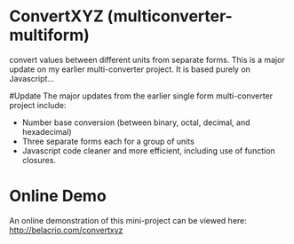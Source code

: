 # ConvertXYZ (multiconverter-multiform)
convert values between different units from separate forms. This is a major update on my earlier multi-converter project. It is based purely on Javascript...

#Update
The major updates from the earlier single form multi-converter project include:
- Number base conversion (between binary, octal, decimal, and hexadecimal)
- Three separate forms each for a group of units
- Javascript code cleaner and more efficient, including use of function closures.

# Online Demo
An online demonstration of this mini-project can be viewed here: http://belacrio.com/convertxyz

